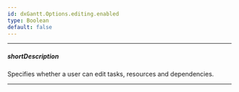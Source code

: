 ```yaml
---
id: dxGantt.Options.editing.enabled
type: Boolean
default: false
---
```

---
##### shortDescription
Specifies whether a user can edit tasks, resources and dependencies.

---


